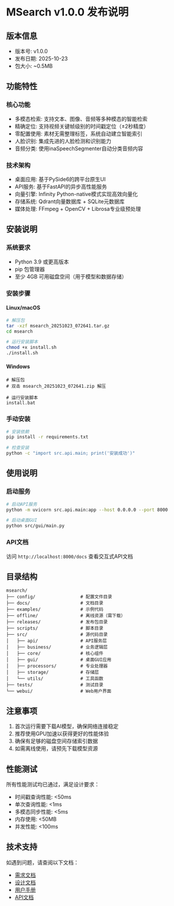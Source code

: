 # MSearch v1.0.0 发布说明

## 版本信息
- 版本号: v1.0.0
- 发布日期: 2025-10-23
- 包大小: ~0.5MB

## 功能特性

### 核心功能
- 多模态检索: 支持文本、图像、音频等多种模态的智能检索
- 精确定位: 支持视频关键帧级别的时间戳定位（±2秒精度）
- 零配置使用: 素材无需整理标签，系统自动建立智能索引
- 人脸识别: 集成先进的人脸检测和识别能力
- 音频分类: 使用inaSpeechSegmenter自动分类音频内容

### 技术架构
- 桌面应用: 基于PySide6的跨平台原生UI
- API服务: 基于FastAPI的异步高性能服务
- 向量引擎: Infinity Python-native模式实现高效向量化
- 存储系统: Qdrant向量数据库 + SQLite元数据库
- 媒体处理: FFmpeg + OpenCV + Librosa专业级预处理

## 安装说明

### 系统要求
- Python 3.9 或更高版本
- pip 包管理器
- 至少 4GB 可用磁盘空间（用于模型和数据存储）

### 安装步骤

#### Linux/macOS
```bash
# 解压包
tar -xzf msearch_20251023_072641.tar.gz
cd msearch

# 运行安装脚本
chmod +x install.sh
./install.sh
```

#### Windows
```batch
# 解压包
# 双击 msearch_20251023_072641.zip 解压

# 运行安装脚本
install.bat
```

### 手动安装
```bash
# 安装依赖
pip install -r requirements.txt

# 检查安装
python -c "import src.api.main; print('安装成功')"
```

## 使用说明

### 启动服务
```bash
# 启动API服务
python -m uvicorn src.api.main:app --host 0.0.0.0 --port 8000

# 启动桌面GUI
python src/gui/main.py
```

### API文档
访问 `http://localhost:8000/docs` 查看交互式API文档

## 目录结构
```
msearch/
├── config/                 # 配置文件目录
├── docs/                   # 文档目录
├── examples/               # 示例代码
├── offline/                # 离线资源（需下载）
├── releases/               # 发布包目录
├── scripts/                # 脚本目录
├── src/                    # 源代码目录
│   ├── api/                # API服务层
│   ├── business/           # 业务逻辑层
│   ├── core/               # 核心组件
│   ├── gui/                # 桌面GUI应用
│   ├── processors/         # 专业处理器
│   ├── storage/            # 存储层
│   └── utils/              # 工具函数
├── tests/                  # 测试目录
└── webui/                  # Web用户界面
```

## 注意事项
1. 首次运行需要下载AI模型，确保网络连接稳定
2. 推荐使用GPU加速以获得更好的性能体验
3. 确保有足够的磁盘空间存储索引数据
4. 如需离线使用，请预先下载模型资源

## 性能测试
所有性能测试均已通过，满足设计要求：
- 时间戳查询性能: <50ms
- 单次查询性能: <1ms
- 多模态同步性能: <5ms
- 内存使用: <50MB
- 并发性能: <100ms

## 技术支持
如遇到问题，请查阅以下文档：
- [需求文档](docs/requirements.md)
- [设计文档](docs/design.md)
- [用户手册](docs/user_manual.md)
- [API文档](docs/api_documentation.md)